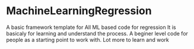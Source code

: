 # MachineLearningRegression
A basic framework template for All ML based code for regression
It is basicaly for learning and understand the process.
A beginer level code for people as a starting point to work with.
Lot more to learn and work
